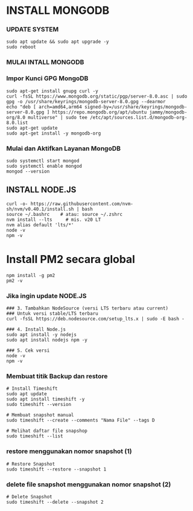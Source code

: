 # INSTALL MONGODB

### UPDATE SYSTEM
```
sudo apt update && sudo apt upgrade -y
sudo reboot
```
### MULAI INTALL MONGODB

### Impor Kunci GPG MongoDB
```
sudo apt-get install gnupg curl -y
curl -fsSL https://www.mongodb.org/static/pgp/server-8.0.asc | sudo gpg -o /usr/share/keyrings/mongodb-server-8.0.gpg --dearmor
echo "deb [ arch=amd64,arm64 signed-by=/usr/share/keyrings/mongodb-server-8.0.gpg ] https://repo.mongodb.org/apt/ubuntu jammy/mongodb-org/8.0 multiverse" | sudo tee /etc/apt/sources.list.d/mongodb-org-8.0.list
sudo apt-get update
sudo apt-get install -y mongodb-org
```
### Mulai dan Aktifkan Layanan MongoDB
```
sudo systemctl start mongod
sudo systemctl enable mongod
mongod --version
```

## INSTALL NODE.JS

```
curl -o- https://raw.githubusercontent.com/nvm-sh/nvm/v0.40.1/install.sh | bash
source ~/.bashrc    # atau: source ~/.zshrc
nvm install --lts     # mis. v20 LT
nvm alias default 'lts/*'
node -v
npm -v
```

# Install PM2 secara global
```
npm install -g pm2
pm2 -v
```

### Jika ingin update NODE.JS
```
### 3. Tambahkan NodeSource (versi LTS terbaru atau current)
### Untuk versi stable/LTS terbaru
curl -fsSL https://deb.nodesource.com/setup_lts.x | sudo -E bash -

### 4. Install Node.js
sudo apt install -y nodejs
sudo apt install nodejs npm -y

### 5. Cek versi
node -v
npm -v
```

### Membuat titik Backup dan restore
```
# Install Timeshift
sudo apt update
sudo apt install timeshift -y
sudo timeshift --version
```
```
# Membuat snapshot manual
sudo timeshift --create --comments "Nama File" --tags D
```
```
# Melihat daftar file snapshop
sudo timeshift --list
```

### restore menggunakan nomor snapshot (1)
```
# Restore Snapshot
sudo timeshift --restore --snapshot 1
```

### delete file snapshot menggunakan nomor snapshot (2)
```
# Delete Snapshot
sudo timeshift --delete --snapshot 2
```
